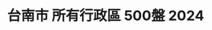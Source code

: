 ---
title: "台南市 所有行政區 500盤 2024"
keywords:
  - 美食競賽
  - 台灣美食
  - 美食精選
datePublished: "2025-06-30"
dateModified: "2025-07-01"
city: "台南市"
district: "所有行政區"
award: "500盤"
year: "2024"
page: 2
count: 17

restaurants:
  - name: "竹海產"
    city: "台南市"
    district: "中西區"
    address: "台南市中西區民族路二段252號"
    phone: "062210946"
    geo: "22.997387034668, 120.20126193532992"
    google_map: "https://maps.app.goo.gl/EZLMXTM3USe5RKqC8"
    footinder: "https://footinder.com.tw/%E5%8F%B0%E5%8D%97%E5%B8%82%E4%B8%AD%E8%A5%BF%E5%8D%80/161797/"
    official: ""
    award:
    - name: "500盤"
      year: "2024"
  - name: "筑馨居"
    city: "台南市"
    district: "中西區"
    address: "台南市中西區信義街69號"
    phone: "0927307890"
    geo: "23.000310151168772, 120.19498735218367"
    google_map: "https://maps.app.goo.gl/ToCGjxUwVjZhz1Jm8"
    footinder: "https://footinder.com.tw/%E5%8F%B0%E5%8D%97%E5%B8%82%E4%B8%AD%E8%A5%BF%E5%8D%80/1942/"
    official: "https://www.facebook.com/profile.php?id=100063890740362"
    award:
    - name: "500盤"
      year: "2024"
  - name: "橄饗家西班牙嚴選美食餐廳"
    city: "台南市"
    district: "安平區"
    address: "台南市安平區安北路590號590, Anbei Rd., Anping DistNo"
    phone: "063911687"
    geo: "22.998352566357422, 120.1489561239214"
    google_map: "https://maps.app.goo.gl/jUG8e7pdfUuqXBqC6"
    footinder: "https://footinder.com.tw/%e5%8f%b0%e5%8d%97%e5%b8%82%e5%ae%89%e5%b9%b3%e5%8d%80/395/"
    official: "https://www.naforst.com/"
    award:
    - name: "500盤"
      year: "2024"
  - name: "阿裕牛肉涮涮鍋"
    city: "台南市"
    district: "仁德區"
    address: "台南市仁德區崑崙路733-1號"
    phone: "062795500"
    geo: "22.94042993063004, 120.26110414667649"
    google_map: "https://maps.app.goo.gl/1V9ipnkphHrWyAR89"
    footinder: "https://footinder.com.tw/%e5%8f%b0%e5%8d%97%e5%b8%82%e4%bb%81%e5%be%b7%e5%8d%80/10195/"
    official: "https://www.facebook.com/profile.php?id=100057583984115"
    award:
    - name: "500盤"
      year: "2024"
  - name: "Funkoo Bar - Mexican Cuisine & Bar"
    city: "台南市"
    district: "中西區"
    address: "台南市中西區海安路二段268號"
    phone: "0984067044"
    geo: "22.997995291575908, 120.19777589969037"
    google_map: "https://maps.app.goo.gl/zt1s9srVuV4sCLJr9"
    footinder: "https://footinder.com.tw/%e5%8f%b0%e5%8d%97%e5%b8%82%e4%b8%ad%e8%a5%bf%e5%8d%80/15153/"
    official: "https://www.facebook.com/mexcafe.tainan"
    award:
    - name: "500盤"
      year: "2024"
  - name: "MO. Lab"
    city: "台南市"
    district: "北區"
    address: "台南市北區崇安街30號"
    phone: ""
    geo: "23.0001505084149, 120.20624616196787"
    google_map: "https://maps.app.goo.gl/RhN1wATgAxmJVW2y9"
    footinder: "https://footinder.com.tw/%e5%8f%b0%e5%8d%97%e5%b8%82%e5%8c%97%e5%8d%80/2260/"
    official: ""
    award:
    - name: "500盤"
      year: "2024"
  - name: "THINKPIZZA"
    city: "台南市"
    district: "中西區"
    address: "台南市中西區西和路289號"
    phone: "063589850"
    geo: "23.003311623866953, 120.19281617437447"
    google_map: "https://maps.app.goo.gl/Vo4B4UvvrWBz3qkU9"
    footinder: "https://footinder.com.tw/%E5%8F%B0%E5%8D%97%E5%B8%82%E4%B8%AD%E8%A5%BF%E5%8D%80/1943/"
    official: "https://www.facebook.com/THINKPIZZANYC/"
    award:
    - name: "500盤"
      year: "2024"
  - name: "Wom salone"
    city: "台南市"
    district: "中西區"
    address: "台南市中西區中華西路二段12巷30號"
    phone: "062998485"
    geo: "22.987403532617666, 120.18754014421596"
    google_map: "https://maps.app.goo.gl/qAL7ECucSyBwGb9z7"
    footinder: "https://footinder.com.tw/%E5%8F%B0%E5%8D%97%E5%B8%82%E4%B8%AD%E8%A5%BF%E5%8D%80/99006/"
    official: "https://www.instagram.com/wom_salone/"
    award:
    - name: "500盤"
      year: "2024"
---